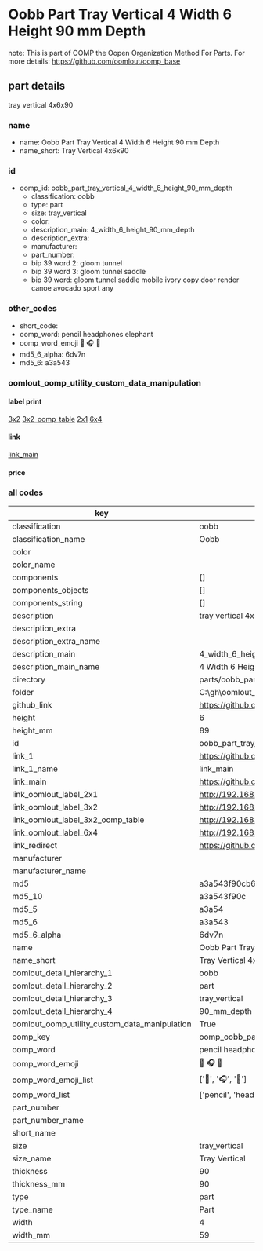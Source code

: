 # Oobb Part Tray Vertical 4 Width 6 Height 90 mm Depth  

note: This is part of OOMP the Oopen Organization Method For Parts. For more details: https://github.com/oomlout/oomp_base

##  part details
  



tray vertical 4x6x90



### name
* name: Oobb Part Tray Vertical 4 Width 6 Height 90 mm Depth
* name_short: Tray Vertical 4x6x90 
### id
* oomp_id: oobb_part_tray_vertical_4_width_6_height_90_mm_depth
  * classification: oobb
  * type: part
  * size: tray_vertical
  * color: 
  * description_main: 4_width_6_height_90_mm_depth
  * description_extra: 
  * manufacturer: 
  * part_number: 
  * bip 39 word 2: gloom tunnel
  * bip 39 word 3: gloom tunnel saddle
  * bip 39 word: gloom tunnel saddle mobile ivory copy door render canoe avocado sport any

### other_codes
* short_code: 
* oomp_word: pencil headphones elephant
* oomp_word_emoji :pencil: :headphones: :elephant:
* md5_6_alpha: 6dv7n
* md5_6: a3a543






### oomlout_oomp_utility_custom_data_manipulation
#### label print
[3x2](http://192.168.1.245:1112/?label=oomp%206dv7n)
[3x2_oomp_table](http://192.168.1.108:1112/?label=oomp%206dv7n)
[2x1](http://192.168.1.242:1112/?label=oomp%206dv7n)
[6x4](http://192.168.1.55:1112/?label=oomp%206dv7n)    

#### link

[link_main](https://github.com/oomlout/oomlout_oobb_version_4_generated_parts/tree/main/navigation_oomp/oobb/part/tray_vertical/4_width_6_height_90_mm_depth/part)                              

#### price







### all codes 
| key | value |  
| --- | --- |  
| classification | oobb |  
| classification_name | Oobb |  
| color |  |  
| color_name |  |  
| components | [] |  
| components_objects | [] |  
| components_string | [] |  
| description | tray vertical 4x6x90 |  
| description_extra |  |  
| description_extra_name |  |  
| description_main | 4_width_6_height_90_mm_depth |  
| description_main_name | 4 Width 6 Height 90 mm Depth |  
| directory | parts/oobb_part_tray_vertical_4_width_6_height_90_mm_depth |  
| folder | C:\gh\oomlout_oobb_version_4_generated_parts\parts\oobb_part_tray_vertical_4_width_6_height_90_mm_depth |  
| github_link | https://github.com/oomlout/oomlout_oomp_part_src/tree/main/parts/oobb_part_tray_vertical_4_width_6_height_90_mm_depth |  
| height | 6 |  
| height_mm | 89 |  
| id | oobb_part_tray_vertical_4_width_6_height_90_mm_depth |  
| link_1 | https://github.com/oomlout/oomlout_oobb_version_4_generated_parts/tree/main/navigation_oomp/oobb/part/tray_vertical/4_width_6_height_90_mm_depth/part |  
| link_1_name | link_main |  
| link_main | https://github.com/oomlout/oomlout_oobb_version_4_generated_parts/tree/main/navigation_oomp/oobb/part/tray_vertical/4_width_6_height_90_mm_depth/part |  
| link_oomlout_label_2x1 | http://192.168.1.242:1112/?label=oomp%206dv7n |  
| link_oomlout_label_3x2 | http://192.168.1.245:1112/?label=oomp%206dv7n |  
| link_oomlout_label_3x2_oomp_table | http://192.168.1.108:1112/?label=oomp%206dv7n |  
| link_oomlout_label_6x4 | http://192.168.1.55:1112/?label=oomp%206dv7n |  
| link_redirect | https://github.com/oomlout/oomlout_oobb_version_4_generated_parts/tree/main/parts/oobb_tray_vertical_04_06_90 |  
| manufacturer |  |  
| manufacturer_name |  |  
| md5 | a3a543f90cb6082cc03b78e77bbaa31b |  
| md5_10 | a3a543f90c |  
| md5_5 | a3a54 |  
| md5_6 | a3a543 |  
| md5_6_alpha | 6dv7n |  
| name | Oobb Part Tray Vertical 4 Width 6 Height 90 mm Depth |  
| name_short | Tray Vertical 4x6x90  |  
| oomlout_detail_hierarchy_1 | oobb |  
| oomlout_detail_hierarchy_2 | part |  
| oomlout_detail_hierarchy_3 | tray_vertical |  
| oomlout_detail_hierarchy_4 | 90_mm_depth |  
| oomlout_oomp_utility_custom_data_manipulation | True |  
| oomp_key | oomp_oobb_part_tray_vertical_4_width_6_height_90_mm_depth |  
| oomp_word | pencil headphones elephant |  
| oomp_word_emoji | :pencil: :headphones: :elephant: |  
| oomp_word_emoji_list | [':pencil:', ':headphones:', ':elephant:'] |  
| oomp_word_list | ['pencil', 'headphones', 'elephant'] |  
| part_number |  |  
| part_number_name |  |  
| short_name |  |  
| size | tray_vertical |  
| size_name | Tray Vertical |  
| thickness | 90 |  
| thickness_mm | 90 |  
| type | part |  
| type_name | Part |  
| width | 4 |  
| width_mm | 59 |  
